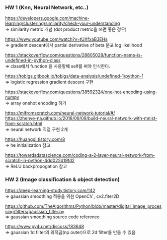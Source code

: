 
### HW 1 (Knn, Neural Network, etc..)  

https://developers.google.com/machine-learning/clustering/similarity/check-your-understanding  
=> similarity metric 개념 (dot product metric을 쓰면 좋은 경우)  
  
https://www.youtube.com/watch?v=tUXfxaB3EHs   
=> gradient descent에서 partial derivative of beta 분포 log likelihood   

https://stackoverflow.com/questions/28805028/function-name-is-undefined-in-python-class  
=> class에서 function 을 사용할때 self를 써야 인식한다.  

https://tobigs.gitbook.io/tobigs/data-analysis/undefined-1/python-1  
=> logistic regression gradient descent 구현  

https://stackoverflow.com/questions/38592324/one-hot-encoding-using-numpy   
=> array onehot encoding 하기  

https://mlfromscratch.com/neural-network-tutorial/#/  
https://zhenye-na.github.io/2018/09/09/build-neural-network-with-mnist-from-scratch.html  
=> neural network 직접 구현 2개  

https://huangdi.tistory.com/8  
=> he initialization 참고  

https://towardsdatascience.com/coding-a-2-layer-neural-network-from-scratch-in-python-4dd022d19fd2  
=> ReLU backpropogation 참고  
  
  
### HW 2 (Image classification & object detection)  

https://deep-learning-study.tistory.com/142  
=> gaussian smoothing 적용을 위한 OpenCV , cv2.fiter2D  

https://github.com/TheAlgorithms/Python/blob/master/digital_image_processing/filters/gaussian_filter.py   
=> gaussian smoothing source code reference  

https://www.py4u.net/discuss/183648  
=> gaussian 1d filter의 외적곱(np.outer)으로 2d filter를 만들 수 있음  
